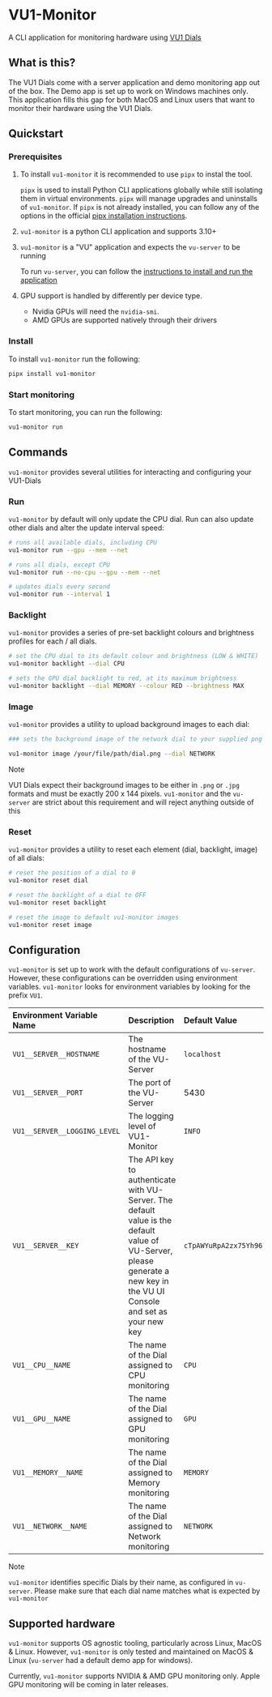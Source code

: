 # VU1-Monitor

A CLI application for monitoring hardware using [VU1 Dials](https://streacom.com/products/vu1-dynamic-analogue-dials/)

## What is this?

The VU1 Dials come with a server application and demo monitoring app out of the box. The Demo app is set up to work on Windows machines only. This application fills this gap for both MacOS and Linux users that want to monitor their hardware using the VU1 Dials.

## Quickstart

### Prerequisites

1. To install `vu1-monitor` it is recommended to use `pipx` to instal the tool.

    `pipx` is used to install Python CLI applications globally while still isolating them in virtual environments. `pipx` will manage upgrades and uninstalls of `vu1-monitor`. If `pipx` is not already installed, you can follow any of the options in the official [pipx installation instructions](https://pipx.pypa.io/stable/installation/).

2. `vu1-monitor` is a python CLI application and supports 3.10+
3. `vu1-monitor` is a "VU" application and expects the `vu-server` to be running

    To run `vu-server`, you can follow the [instructions to install and run the application](https://vudials.com/)

4. GPU support is handled by differently per device type.

    - Nvidia GPUs will need the `nvidia-smi`.
    - AMD GPUs are supported natively through their drivers

### Install

To install `vu1-monitor` run the following:

```bash
pipx install vu1-monitor
```

### Start monitoring

To start monitoring, you can run the following:

```bash
vu1-monitor run
```

## Commands

`vu1-monitor` provides several utilities for interacting and configuring your VU1-Dials

### Run

`vu1-monitor` by default will only update the CPU dial. Run can also update other dials and alter the update interval speed:

```bash
# runs all available dials, including CPU
vu1-monitor run --gpu --mem --net

# runs all dials, except CPU
vu1-monitor run --no-cpu --gpu --mem --net

# updates dials every second
vu1-monitor run --interval 1
```

### Backlight

`vu1-monitor` provides a series of pre-set backlight colours and brightness profiles for each / all dials.

```bash
# set the CPU dial to its default colour and brightness (LOW & WHITE)
vu1-monitor backlight --dial CPU

# sets the GPU dial backlight to red, at its maximum brightness
vu1-monitor backlight --dial MEMORY --colour RED --brightness MAX
```

### Image

`vu1-monitor` provides a utility to upload background images to each dial:

```bash
### sets the background image of the network dial to your supplied png

vu1-monitor image /your/file/path/dial.png --dial NETWORK
```

> [!NOTE]
> VU1 Dials expect their background images to be either in `.png` or `.jpg` formats and must be exactly 200 x 144 pixels. `vu1-monitor` and the `vu-server` are strict about this requirement and will reject anything outside of this

### Reset

`vu1-monitor` provides a utility to reset each element (dial, backlight, image) of all dials:

```bash
# reset the position of a dial to 0
vu1-monitor reset dial

# reset the backlight of a dial to OFF
vu1-monitor reset backlight

# reset the image to default vu1-monitor images
vu1-monitor reset image
```

## Configuration

`vu1-monitor` is set up to work with the default configurations of `vu-server`. However, these configurations can be overridden using environment variables. `vu1-monitor` looks for environment variables by looking for the prefix `VU1`.

| Environment Variable Name | Description | Default Value |
| :--- | :--- | :--- |
| `VU1__SERVER__HOSTNAME` | The hostname of the VU-Server | `localhost` |
| `VU1__SERVER__PORT` | The port of the VU-Server | 5430 |
| `VU1__SERVER__LOGGING_LEVEL` | The logging level of VU1-Monitor | `INFO` |
| `VU1__SERVER__KEY` | The API key to authenticate with VU-Server. The default value is the default value of VU-Server, please generate a new key in the VU UI Console and set as your new key | `cTpAWYuRpA2zx75Yh961Cg` |
| `VU1__CPU__NAME` | The name of the Dial assigned to CPU monitoring | `CPU` |
| `VU1__GPU__NAME` | The name of the Dial assigned to GPU monitoring | `GPU` |
| `VU1__MEMORY__NAME` | The name of the Dial assigned to Memory monitoring | `MEMORY` |
| `VU1__NETWORK__NAME` | The name of the Dial assigned to Network monitoring | `NETWORK` |

> [!NOTE]
> `vu1-monitor` identifies specific Dials by their name, as configured in `vu-server`. Please make sure that each dial name matches what is expected by `vu1-monitor`

## Supported hardware

`vu1-monitor` supports OS agnostic tooling, particularly across Linux, MacOS & Linux. However, `vu1-monitor` is only tested and maintained on MacOS & Linux (`vu-server` had a default demo app for windows).

Currently, `vu1-monitor` supports NVIDIA & AMD GPU monitoring only. Apple GPU monitoring will be coming in later releases.
